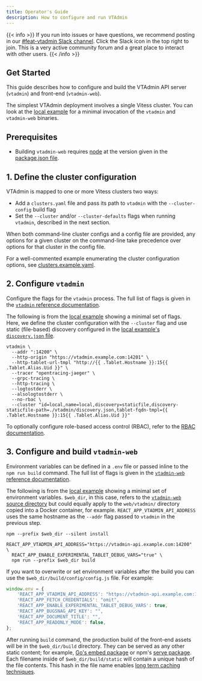```yaml
---
title: Operator's Guide
description: How to configure and run VTAdmin
---
```


{{< info >}}
If you run into issues or have questions, we recommend posting in our [#feat-vtadmin Slack channel](https://vitess.slack.com/archives/C01H307F68J). Click the Slack icon in the top right to join. This is a very active community forum and a great place to interact with other users.
{{< /info >}}

## Get Started

This guide describes how to configure and build the VTAdmin API server (`vtadmin`) and front-end (`vtadmin-web`).

The simplest VTAdmin deployment involves a single Vitess cluster. You can look
at the [local example][local_example] for a
minimal invocation of the `vtadmin` and `vtadmin-web` binaries.

## Prerequisites

- Building `vtadmin-web` requires [node](https://nodejs.org/en/) at the version given in the [package.json file](https://github.com/vitessio/vitess/blob/main/web/vtadmin/package.json).

## 1. Define the cluster configuration

VTAdmin is mapped to one or more Vitess clusters two ways:

- Add a `clusters.yaml` file and pass its path to `vtadmin` with the `--cluster-config` build flag
- Set the `--cluster` and/or `--cluster-defaults` flags when running `vtadmin`, described in the next section.

When both command-line cluster configs and a config file are provided, any options for a given cluster on the command-line take precedence over options for that cluster in the config file. 

For a well-commented example enumerating the cluster configuration options, see [clusters.example.yaml](https://github.com/vitessio/vitess/blob/main/doc/vtadmin/clusters.yaml).


## 2. Configure `vtadmin`

Configure the flags for the `vtadmin` process. The full list of flags is given in the [`vtadmin` reference documentation][vtadmin_flag_ref].

The following is from the [local example][local_example] showing a minimal set of flags. Here, we define the cluster configuration with the `--cluster` flag and use static (file-based) discovery configured in the [local example's `discovery.json` file][discovery_json]. 

```
vtadmin \
  --addr ":14200" \
  --http-origin "https://vtadmin.example.com:14201" \
  --http-tablet-url-tmpl "http://{{ .Tablet.Hostname }}:15{{ .Tablet.Alias.Uid }}" \
  --tracer "opentracing-jaeger" \
  --grpc-tracing \
  --http-tracing \
  --logtostderr \
  --alsologtostderr \
  --no-rbac \
  --cluster "id=local,name=local,discovery=staticfile,discovery-staticfile-path=./vtadmin/discovery.json,tablet-fqdn-tmpl={{ .Tablet.Hostname }}:15{{ .Tablet.Alias.Uid }}" 
```

To optionally configure role-based access control (RBAC), refer to the [RBAC documentation][rbac_docs].

## 3. Configure and build `vtadmin-web`

Environment variables can be defined in a `.env` file or passed inline to the `npm run build` command. The full list of flags is given in the [`vtadmin-web` reference documentation][vtadmin_web_env_ref].

The following is from the [local example][local_example] showing a minimal set of environment variables. `$web_dir`, in this case, refers to the [`vtadmin-web` source directory][vtadmin_web_src] but could equally apply to the `web/vtadmin/` directory copied into a Docker container, for example. `REACT_APP_VTADMIN_API_ADDRESS` uses the same hostname as the `--addr` flag passed to `vtadmin` in the previous step. 

```
npm --prefix $web_dir --silent install

REACT_APP_VTADMIN_API_ADDRESS="https://vtadmin-api.example.com:14200" \
  REACT_APP_ENABLE_EXPERIMENTAL_TABLET_DEBUG_VARS="true" \
  npm run --prefix $web_dir build
```

If you want to overwrite or set environment variables after the build you can use the `$web_dir/build/config/config.js` file. 
For example:

```javascript
window.env = {
    'REACT_APP_VTADMIN_API_ADDRESS': "https://vtadmin-api.example.com:14200",
    'REACT_APP_FETCH_CREDENTIALS': "omit",
    'REACT_APP_ENABLE_EXPERIMENTAL_TABLET_DEBUG_VARS': true,
    'REACT_APP_BUGSNAG_API_KEY': "",
    'REACT_APP_DOCUMENT_TITLE': "",
    'REACT_APP_READONLY_MODE': false,
};
```

After running `build` command, the production build of the front-end assets will be in the `$web_dir/build` directory. They can be served as any other static content; for example, [Go's embed package][go_embed] or npm's [serve package][npm_serve]. Each filename inside of `$web_dir/build/static` will contain a unique hash of the file contents. This hash in the file name enables [long term caching techniques][web_caching].


[discovery_json]: https://github.com/vitessio/vitess/blob/main/examples/local/vtadmin/discovery.json
[go_embed]:https://pkg.go.dev/embed
[local_example]: https://github.com/vitessio/vitess/blob/main/examples/local/scripts/vtadmin-up.sh
[npm_serve]: https://www.npmjs.com/package/serve
[rbac_docs]: ../role-based-access-control
[vtadmin_flag_ref]: ../../programs/vtadmin
[vtadmin_web_env_ref]: ../../programs/vtadmin-web
[vtadmin_web_src]: https://github.com/vitessio/vitess/tree/main/web/vtadmin
[web_caching]: https://create-react-app.dev/docs/production-build/#static-file-caching
